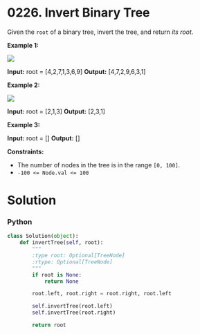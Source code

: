 # 0226. Invert Binary Tree

Given the  `root`  of a binary tree, invert the tree, and return  _its root_.

**Example 1:**

![](https://assets.leetcode.com/uploads/2021/03/14/invert1-tree.jpg)

**Input:** root = [4,2,7,1,3,6,9]
**Output:** [4,7,2,9,6,3,1]

**Example 2:**

![](https://assets.leetcode.com/uploads/2021/03/14/invert2-tree.jpg)

**Input:** root = [2,1,3]
**Output:** [2,3,1]

**Example 3:**

**Input:** root = []
**Output:** []

**Constraints:**

-   The number of nodes in the tree is in the range  `[0, 100]`.
-   `-100 <= Node.val <= 100`

# Solution

### Python

```python
class Solution(object):
    def invertTree(self, root):
        """
        :type root: Optional[TreeNode]
        :rtype: Optional[TreeNode]
        """
        if root is None:
            return None

        root.left, root.right = root.right, root.left  

        self.invertTree(root.left)
        self.invertTree(root.right)

        return root

```